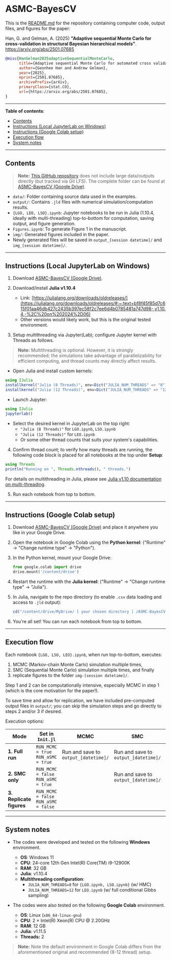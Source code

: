 # ASMC-BayesCV

This is the [README.md](https://github.com/geonhee619/ASMC-BayesCV/blob/main/README.md) for the repository containing computer code, output files, and figures for the paper:

Han, G. and Gelman, A. (2025) **"Adaptive sequential Monte Carlo for cross-validation in structural Bayesian hierarchical models"**. <https://arxiv.org/abs/2501.07685>

```bibtex
@misc{HanGelman2025adaptiveSequentialMonteCarlo,
      title={Adaptive sequential Monte Carlo for automated cross validation in structural Bayesian hierarchical models}, 
      author={Geonhee Han and Andrew Gelman},
      year={2025},
      eprint={2501.07685},
      archivePrefix={arXiv},
      primaryClass={stat.CO},
      url={https://arxiv.org/abs/2501.07685}, 
}
```

---

**Table of contents**:
- [Contents](#contents)
- [Instructions (Local JupyterLab on Windows)](#instructions-local-jupyterlab-on-windows)
- [Instructions (Google Colab setup)](#instructions-google-colab-setup)
- [Execution flow](#execution-flow)
- [System notes](#system-notes)

---

## Contents

> **Note:** [This GitHub repository](https://github.com/geonhee619/ASMC-BayesCV) does not include large data/outputs directly (but tracked via Git LFS). The complete folder can be found at [ASMC-BayesCV (Google Drive)](https://drive.google.com/drive/folders/1KHuBDZFao82LK4aOxPRX-MtYJyYGNL0K?usp=sharing).

- `data/`: Folder containing source data used in the examples.
- `output/`: Contains `.jld` files with numerical simulation/computation results.
- `{LGO, LEO, LSO}.ipynb`: Jupyter notebooks to be run in Julia (1.10.4, ideally with multi-threading) top-to-bottom for computation, saving output, and figure generation.
- `Figures.ipynb`: To generate Figure 1 in the manuscript.
- `img/`: Generated figures included in the paper.
- Newly generated files will be saved in  `output_[session datetime]/` and  `img_[session datetime]/`.

---

## Instructions (Local JupyterLab on Windows)

1. Download [ASMC-BayesCV (Google Drive)](https://drive.google.com/drive/folders/1KHuBDZFao82LK4aOxPRX-MtYJyYGNL0K?usp=sharing).

2. Download/install **Julia v1.10.4**
   - Link: [https://julialang.org/downloads/oldreleases/](https://julialang.org/downloads/oldreleases/#:~:text=bf8f45f85d7c615f01aa46db427c2435b397ec58f2c7ee6d4b0785481a747d98-,v1.10.4,-%2C%20on%202024%2D06)
   - Other versions would likely work, but this is the original tested environment.

3. Setup multithreading via Jupyter(Lab); configure Jupyter kernel with Threads as follows.

> **Note:** Multithreading is optional. However, it is strongly recommended; the simulations take advantage of parallelizability for efficient computing, and thread counts may directly affect results.

   - Open Julia and install custom kernels:
   ```julia
   using IJulia
   installkernel("Julia (8 Threads)", env=Dict("JULIA_NUM_THREADS" => "8"))
   installkernel("Julia (12 Threads)", env=Dict("JULIA_NUM_THREADS" => "12"))
   ```

   - Launch Jupyter:
   ```julia
   using IJulia
   jupyterlab()
   ```

   - Select the desired kernel in JupyterLab on the top right:
     - `"Julia (8 Threads)"` for `LGO.ipynb`, `LSO.ipynb`
     - `"Julia (12 Threads)"` for `LEO.ipynb`
     - Or some other thread counts that suits your system's capabilities.

4. Confirm thread count; to verify how many threads are running, the following code block is placed for all notebooks at the top under **Setup**:

```julia
using Threads
println("Running on ", Threads.nthreads(), " threads.")
```

For details on multithreading in Julia, please see [Julia v1.10 documentation on multi-threading](https://docs.julialang.org/en/v1/manual/multi-threading/).

5. Run each notebook from top to bottom.

---

## Instructions (Google Colab setup)

1. Download [ASMC-BayesCV (Google Drive)](https://drive.google.com/drive/folders/1KHuBDZFao82LK4aOxPRX-MtYJyYGNL0K?usp=sharing) and place it anywhere you like in your Google Drive.

2. Open the notebook in Google Colab using the **Python kernel**: ("Runtime" → "Change runtime type" → "Python").

3. In the Python kernel, mount your Google Drive:
   ```python
   from google.colab import drive
   drive.mount('/content/drive')
   ```

4. Restart the runtime with the **Julia kernel**: ("Runtime" → "Change runtime type" → "Julia").

5. In Julia, navigate to the repo directory (to enable `.csv` data loading and access to `.jld` output):
   ```julia
   cd("/content/drive/MyDrive/ [ your chosen directory ] /ASMC-BayesCV")
   ```

6. You're all set! You can run each notebook from top to bottom.

---

## Execution flow

Each notebook `{LGO, LSO, LEO}.ipynb`, when run top-to-bottom, executes:

1. MCMC (Markov-chain Monte Carlo) simulation multiple times,
2. SMC (Sequential Monte Carlo) simulation multiple times, and finally
3. replicate figures to the folder `img-[session datetime]/`.

Step 1 and 2 can be computationally intensive, especially MCMC in step 1 (which is the core motivation for the paper!).

To save time and allow for replication, we have included pre-computed output files in `output/`; you can skip the simulation steps and go directly to steps 2 and/or 3 if desired.

Execution options:

| Mode | Set in `Init.jl` | MCMC | SMC | Figures |
|------|-------|-----------------|----------------|-------------------|
| **1. Full run** | `RUN_MCMC = true`<br>`RUN_aSMC = true` | Run and save to `output_[datetime]/` | Run and save to `output_[datetime]/` | Replicate and save to `img_[datetime]/` |
| **2. SMC only** | `RUN_MCMC = false`<br>`RUN_aSMC = true` |  | Run and save to `output_[datetime]/` | Replicate and save to `img_[datetime]/` |
| **3. Replicate figures** | `RUN_MCMC = false`<br>`RUN_aSMC = false` |  |  | Replicate and save to `img_[datetime]/` |

---

## System notes

- The codes were developed and tested on the following **Windows** environment.

  - **OS**: Windows 11
  - **CPU**: 24-core 12th Gen Intel(R) Core(TM) i9-12900K
  - **RAM**: 32 GB
  - **Julia**: v1.10.4
  - **Multithreading configuration**:
    - `JULIA_NUM_THREADS=8` for `{LGO.ipynb, LSO.ipynb}` (w/ HMC)
    - `JULIA_NUM_THREADS=12` for `LEO.ipynb` (w/ full conditional Gibbs sampling)

- The codes were also tested on the following **Google Colab** environment.

  - **OS**: Linux (`x86_64-linux-gnu`)
  - **CPU**: 2 × Intel(R) Xeon(R) CPU @ 2.20GHz  
  - **RAM**: 12 GB
  - **Julia**: v1.11.5
  - **Threads:** 2

> **Note:** Note the default environment in Google Colab differs from the aforementioned original and recommended (8-12 thread) setup.
